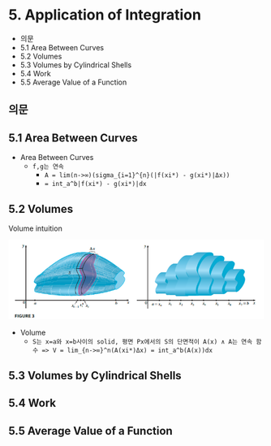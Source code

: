 # 5. Application of Integration

- 의문
- 5.1 Area Between Curves
- 5.2 Volumes
- 5.3 Volumes by Cylindrical Shells
- 5.4 Work
- 5.5 Average Value of a Function

## 의문

## 5.1 Area Between Curves

- Area Between Curves
  - `f,g는 연속`
    - `A = lim(n->∞)(sigma_{i=1}^{n}(|f(xi*) - g(xi*)|Δx))`
    - `= int_a^b|f(xi*) - g(xi*)|dx`

## 5.2 Volumes

Volume intuition

![](./images/ch5/volume_intuition1.png)

- Volume
  - `S는 x=a와 x=b사이의 solid, 평면 Px에서의 S의 단면적이 A(x) ∧ A는 연속 함수 => V = lim_{n->∞}^n(A(xi*)Δx) = int_a^b(A(x))dx`

## 5.3 Volumes by Cylindrical Shells

## 5.4 Work

## 5.5 Average Value of a Function

